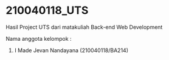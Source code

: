 # 210040118_UTS
Hasil Project UTS dari matakuliah Back-end Web Development

Nama anggota kelompok :
1. I Made Jevan Nandayana (210040118/BA214)
